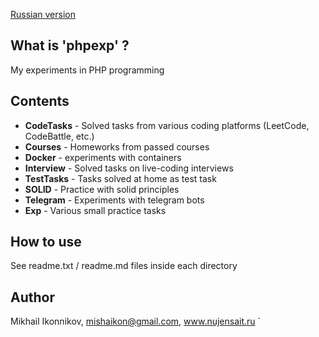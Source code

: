 [Russian version](README.md)

## What is 'phpexp' ?
My experiments in PHP programming

## Contents
- **CodeTasks** - Solved tasks from various coding platforms (LeetCode, CodeBattle, etc.)
- **Courses** - Homeworks from passed courses
- **Docker** - experiments with containers
- **Interview** - Solved tasks on live-coding interviews
- **TestTasks** - Tasks solved at home as test task  
- **SOLID** - Practice with solid principles
- **Telegram** - Experiments with telegram bots
- **Exp** - Various small practice tasks

## How to use
See readme.txt / readme.md files inside each directory

## Author
Mikhail Ikonnikov, mishaikon@gmail.com, www.nujensait.ru
`